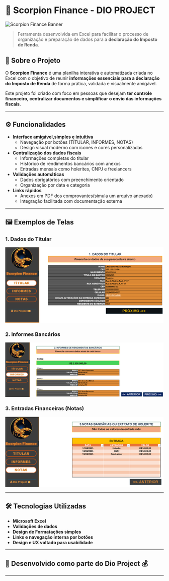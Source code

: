 # 🦂 Scorpion Finance - DIO PROJECT

![Scorpion Finance Banner](https://img.shields.io/badge/Excel%20%7C%20UX%20Design-orange?style=flat&logo=microsoft-excel)  
> Ferramenta desenvolvida em Excel para facilitar o processo de organização e preparação de dados para a **declaração do Imposto de Renda**.

## 📌 Sobre o Projeto

O **Scorpion Finance** é uma planilha interativa e automatizada criada no Excel com o objetivo de reunir **informações essenciais para a declaração do Imposto de Renda** de forma prática, validada e visualmente amigável.

Este projeto foi criado com foco em pessoas que desejam **ter controle financeiro, centralizar documentos e simplificar o envio das informações fiscais**.

---

## ⚙️ Funcionalidades

- **Interface amigável,simples e intuitiva**
  - Navegação por botões (TÍTULAR, INFORMES, NOTAS)
  - Design visual moderno com ícones e cores personalizadas
- **Centralização dos dados fiscais**
  - Informações completas do titular
  - Histórico de rendimentos bancários com anexos
  - Entradas mensais como holerites, CNPJ e freelancers
- **Validações automáticas**
  - Dados obrigatórios com preenchimento orientado
  - Organização por data e categoria
- **Links rápidos**
  - Anexos em PDF dos comprovantes(simula um arquivo anexado)
  - Integração facilitada com documentação externa

---

## 🖼️ Exemplos de Telas

### 1. Dados do Titular  
![banner](Titular.png)

### 2. Informes Bancários  
![banner](Informes.png)

### 3. Entradas Financeiras (Notas)  
![banner](Notas.png)

---

## 🛠️ Tecnologias Utilizadas

- **Microsoft Excel**
- **Validações de dados**
- **Design de Formatações simples**
- **Links e navegação interna por botões**
- **Design e UX voltado para usabilidade**


---
## 📁 Desenvolvido como parte do **Dio Project 💰**
---

